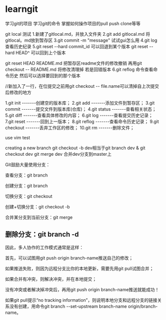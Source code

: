 # learngit
学习git的项目
学习git的命令 掌握如何操作项目的pull push clone等等


git local 测试
1.新建了gitlocal.md，并放入文件夹
2.git add gitlocal.md 将gitlocal。md放到暂存区
3.git commit -m "message"
试试gui怎么用
4.git log 查看历史纪录
5.git reset --hard commit_id 可以回退到某个版本
git reset --hard HEAD^ 可以回到上个版本

git reset HEAD README.md 把暂存区readme文件的修改撤销
再用git checkout -- README.md 将修改清理掉
若是回错版本
6.git reflog 命令查看命令历史
然后可以选择要回到的那个版本

//新加入了一行，在位提交之前用git checkout -- file.name可以清掉自上次提交后修改的地方

1.git init      -------创建空的版本库；
2.git add       -------添加文件到暂存区；
3.git commit      -------提交文件到版本库(仓库)；
4.git status      -------查看相关状态；
5.git diff      -------查看具体修改的内容；
6.git log      -------查看提交历史记录；
7.git reset      -------回到上一版本；
8.git reflog      -------查看命令历史记录；
9.git checkout      -------丢弃工作区的修改；
10.git rm      -------删除文件；

use vim test

creating a new branch
git checkout -b dev相当于git branch dev & git checkout dev
git merge dev 合并dev分支到master上

Git鼓励大量使用分支：

查看分支：git branch

创建分支：git branch <name>

切换分支：git checkout <name>

创建+切换分支：git checkout -b <name>

合并某分支到当前分支：git merge <name>

删除分支：git branch -d <name>
------------------------------------------------------------
因此，多人协作的工作模式通常是这样：

首先，可以试图用git push origin branch-name推送自己的修改；

如果推送失败，则因为远程分支比你的本地更新，需要先用git pull试图合并；

如果合并有冲突，则解决冲突，并在本地提交；

没有冲突或者解决掉冲突后，再用git push origin branch-name推送就能成功！

如果git pull提示“no tracking information”，则说明本地分支和远程分支的链接关系没有创建，用命令git branch --set-upstream branch-name origin/branch-name。
